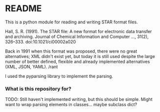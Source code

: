 # README #

This is a python module for reading and writing STAR format files.

Hall, S. R. (1991). The STAR file: A new format for electronic data transfer and archiving. Journal of Chemical Information and Computer …, 31(2), 326–333. doi:10.1021/ci00002a020

Back in 1991 when this format was proposed, there were no great alternatives; XML didn't exist yet, but today it is still used despite the large number of better defined, flexible and already implemented alternatives (XML, JSON, YAML).  /rant

I used the pyparsing library to implement the parsing.  

### What is this repository for? ###

TODO:
Still haven't implemented writing, but this should be simple.
Might want to wrap parsing elements in classes...  maybe subclass dict?
